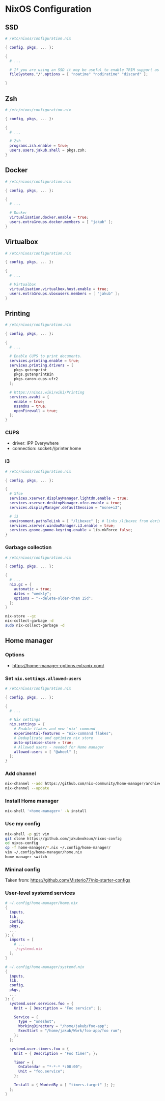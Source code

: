 # NixOS Configuration

## SSD

```nix
# /etc/nixos/configuration.nix

{ config, pkgs, ... }:

{
  # ...

  # If you are using an SSD it may be useful to enable TRIM support as well as set filesystem flags to improve the SSD performance:
  fileSystems."/".options = [ "noatime" "nodiratime" "discard" ];

}
```

## Zsh

```nix
# /etc/nixos/configuration.nix

{ config, pkgs, ... }:

{
  # ...

  # Zsh
  programs.zsh.enable = true;
  users.users.jakub.shell = pkgs.zsh;
}
```

## Docker

```nix
# /etc/nixos/configuration.nix

{ config, pkgs, ... }:

{
  # ...

  # Docker
  virtualisation.docker.enable = true;
  users.extraGroups.docker.members = [ "jakub" ];
}
```

## Virtualbox

```nix
# /etc/nixos/configuration.nix

{ config, pkgs, ... }:

{
  # ...

  # Virtualbox
  virtualisation.virtualbox.host.enable = true;
  users.extraGroups.vboxusers.members = [ "jakub" ];
}
```

## Printing

```nix
# /etc/nixos/configuration.nix

{ config, pkgs, ... }:

{
  # ...

  # Enable CUPS to print documents.
  services.printing.enable = true;
  services.printing.drivers = [
    pkgs.gutenprint
    pkgs.gutenprintBin
    pkgs.canon-cups-ufr2
  ];

  # https://nixos.wiki/wiki/Printing
  services.avahi = {
    enable = true;
    nssmdns = true;
    openFirewall = true;
  };
}
```

### CUPS

- driver: IPP Everywhere 
- connection: socket://printer.home

### i3

```nix
# /etc/nixos/configuration.nix

{ config, pkgs, ... }:

{
  # Xfce
  services.xserver.displayManager.lightdm.enable = true;
  services.xserver.desktopManager.xfce.enable = true;
  services.displayManager.defaultSession = "none+i3";

  # i3
  environment.pathsToLink = [ "/libexec" ]; # links /libexec from derivations to /run/current-system/sw
  services.xserver.windowManager.i3.enable = true;
  services.gnome.gnome-keyring.enable = lib.mkForce false;
}
```

### Garbage collection

```nix
# /etc/nixos/configuration.nix

{ config, pkgs, ... }:

{
  # ...
  nix.gc = {
    automatic = true;
    dates = "weekly";
    options = "--delete-older-than 15d";
  };
}
```

```sh
nix-store --gc
nix-collect-garbage -d
sudo nix-collect-garbage -d
```

## Home manager

### Options

- https://home-manager-options.extranix.com/

### Set `nix.settings.allowed-users`

```nix
# /etc/nixos/configuration.nix

{ config, pkgs, ... }:

{
  # ...

  # Nix settings
  nix.settings = {
    # Enable flakes and new 'nix' command
    experimental-features = "nix-command flakes";
    # Deduplicate and optimize nix store
    auto-optimise-store = true;
    # Allowed users - needed for Home manager
    allowed-users = [ "@wheel" ];
  };
}

```

### Add channel

```sh
nix-channel --add https://github.com/nix-community/home-manager/archive/release-24.11.tar.gz home-manager
nix-channel --update
```

### Install Home manager

```sh
nix-shell '<home-manager>' -A install
```

### Use my config

```sh
nix-shell -p git vim
git clone https://github.com/jakubvokoun/nixos-config
cd nixos-config
cp -f home-manager/*.nix ~/.config/home-manager/
vim ~/.config/home-manager/home.nix
home-manager switch
```

### Mininal config

Taken from: https://github.com/Misterio77/nix-starter-configs

### User-level systemd services

```nix
# ~/.config/home-manager/home.nix
{
  inputs,
  lib,
  config,
  pkgs,
  ...
}: {
  imports = [
    # ...
    ./systemd.nix
  ];
}
```

```nix
# ~/.config/home-manager/systemd.nix
{
  inputs,
  lib,
  config,
  pkgs,
  ...
}: {
  systemd.user.services.foo = {
    Unit = { Description = "Foo service"; };

    Service = {
      Type = "oneshot";
      WorkingDirectory = "/home/jakub/foo-app";
      ExecStart = "/home/jakub/Work/foo-app/foo run";
    };
  };

  systemd.user.timers.foo = {
    Unit = { Description = "Foo timer"; };

    Timer = {
      OnCalendar = "*-*-* *:00:00";
      Unit = "foo.service";
    };

    Install = { WantedBy = [ "timers.target" ]; };
  };
}
```
